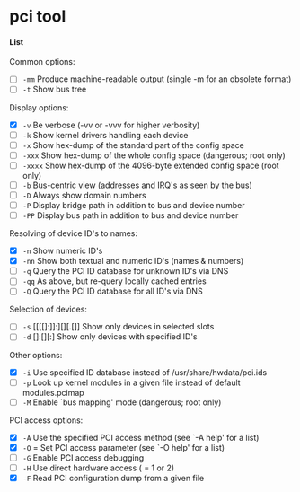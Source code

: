 # pci tool

#### List

Common options:
- [ ] `-mm`		Produce machine-readable output (single -m for an obsolete format)
- [ ] `-t`		Show bus tree

Display options:
- [x] `-v`		Be verbose (-vv or -vvv for higher verbosity)
- [ ] `-k`		Show kernel drivers handling each device
- [ ] `-x`		Show hex-dump of the standard part of the config space
- [ ] `-xxx`		Show hex-dump of the whole config space (dangerous; root only)
- [ ] `-xxxx`		Show hex-dump of the 4096-byte extended config space (root only)
- [ ] `-b`		Bus-centric view (addresses and IRQ's as seen by the bus)
- [ ] `-D`		Always show domain numbers
- [ ] `-P`		Display bridge path in addition to bus and device number
- [ ] `-PP`		Display bus path in addition to bus and device number
 
Resolving of device ID's to names:
- [x] `-n`		Show numeric ID's
- [x] `-nn`		Show both textual and numeric ID's (names & numbers)
- [ ] `-q`		Query the PCI ID database for unknown ID's via DNS
- [ ] `-qq`		As above, but re-query locally cached entries
- [ ] `-Q`		Query the PCI ID database for all ID's via DNS

Selection of devices:
- [ ] `-s` [[[[<domain>]:]<bus>]:][<slot>][.[<func>]]	Show only devices in selected slots
- [ ] `-d` [<vendor>]:[<device>][:<class>]		Show only devices with specified ID's

Other options:
- [x] `-i` <file>	Use specified ID database instead of /usr/share/hwdata/pci.ids
- [ ] `-p` <file>	Look up kernel modules in a given file instead of default modules.pcimap
- [ ] `-M`		Enable `bus mapping' mode (dangerous; root only)

PCI access options:
- [x] `-A` <method>	Use the specified PCI access method (see `-A help' for a list)
- [x] `-O` <par>=<val>	Set PCI access parameter (see `-O help' for a list)
- [ ] `-G`		Enable PCI access debugging
- [ ] `-H` <mode>	Use direct hardware access (<mode> = 1 or 2)
- [x] `-F` <file>	Read PCI configuration dump from a given file
